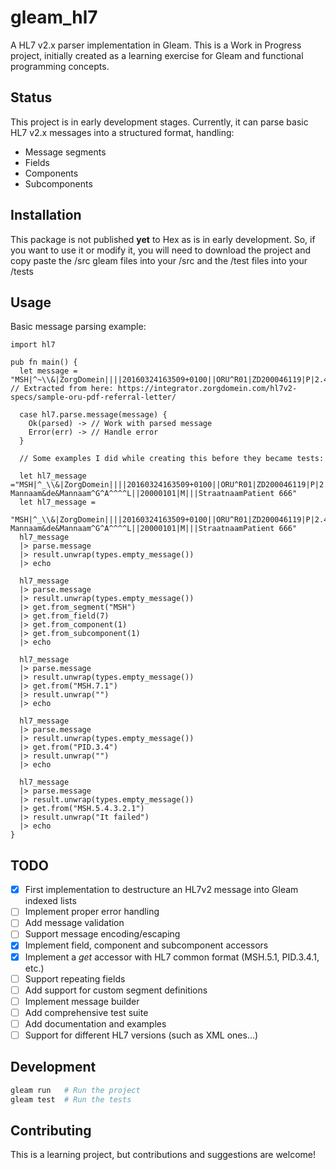 # gleam_hl7

A HL7 v2.x parser implementation in Gleam. This is a Work in Progress project, initially created as a learning exercise for Gleam and functional programming concepts.

## Status

This project is in early development stages. Currently, it can parse basic HL7 v2.x messages into a structured format, handling:
- Message segments
- Fields
- Components
- Subcomponents

## Installation

This package is not published **yet** to Hex as is in early development. So, if you want to use it or modify it, you will need to download the project and copy paste the /src gleam files into your /src and the /test files into your /tests

## Usage

Basic message parsing example:

```gleam
import hl7

pub fn main() {
  let message = "MSH|^~\\&|ZorgDomein||||20160324163509+0100||ORU^R01|ZD200046119|P|2.4\rPID|1||^^^NLMINBIZA^NNNLD||Smith^John" // Extracted from here: https://integrator.zorgdomein.com/hl7v2-specs/sample-oru-pdf-referral-letter/
  
  case hl7.parse.message(message) {
    Ok(parsed) -> // Work with parsed message
    Error(err) -> // Handle error
  }

  // Some examples I did while creating this before they became tests:
  
  let hl7_message ="MSH|^_\\&|ZorgDomein||||20160324163509+0100||ORU^R01|ZD200046119|P|2.4\rPID|1||^^^NLMINBIZA^NNNLD||de Mannaam&de&Mannaam^G^A^^^^L||20000101|M|||StraatnaamPatient 666"
  let hl7_message =
    "MSH|^_\\&|ZorgDomein||||20160324163509+0100||ORU^R01|ZD200046119|P|2.4\rPID|1||^^^NLMINBIZA^NNNLD||de Mannaam&de&Mannaam^G^A^^^^L||20000101|M|||StraatnaamPatient 666"
  hl7_message
  |> parse.message
  |> result.unwrap(types.empty_message())
  |> echo

  hl7_message
  |> parse.message
  |> result.unwrap(types.empty_message())
  |> get.from_segment("MSH")
  |> get.from_field(7)
  |> get.from_component(1)
  |> get.from_subcomponent(1)
  |> echo

  hl7_message
  |> parse.message
  |> result.unwrap(types.empty_message())
  |> get.from("MSH.7.1")
  |> result.unwrap("")
  |> echo

  hl7_message
  |> parse.message
  |> result.unwrap(types.empty_message())
  |> get.from("PID.3.4")
  |> result.unwrap("")
  |> echo

  hl7_message
  |> parse.message
  |> result.unwrap(types.empty_message())
  |> get.from("MSH.5.4.3.2.1")
  |> result.unwrap("It failed")
  |> echo
}
```

## TODO
- [x] First implementation to destructure an HL7v2 message into Gleam indexed lists
- [ ] Implement proper error handling
- [ ] Add message validation
- [ ] Support message encoding/escaping
- [x] Implement field, component and subcomponent accessors
- [x] Implement a _get_ accessor with HL7 common format (MSH.5.1, PID.3.4.1, etc.)
- [ ] Support repeating fields
- [ ] Add support for custom segment definitions
- [ ] Implement message builder
- [ ] Add comprehensive test suite
- [ ] Add documentation and examples
- [ ] Support for different HL7 versions (such as XML ones...)

## Development

```sh
gleam run   # Run the project
gleam test  # Run the tests
```

## Contributing

This is a learning project, but contributions and suggestions are welcome!